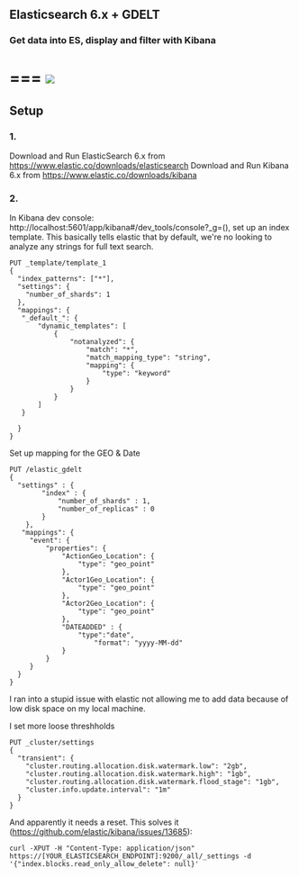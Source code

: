 ## Elasticsearch 6.x + GDELT
### Get data into ES, display and filter with Kibana
===
<img src="https://user-images.githubusercontent.com/3126207/35305518-33f26a60-00a2-11e8-991c-c6b465ef7971.png">
===
## Setup
### 1.
Download and Run ElasticSearch 6.x from https://www.elastic.co/downloads/elasticsearch
Download and Run Kibana 6.x from https://www.elastic.co/downloads/kibana

### 2.
In Kibana dev console: http://localhost:5601/app/kibana#/dev_tools/console?_g=(), set up an index template.
This basically tells elastic that by default, we're no looking to analyze any strings for full text search.

```curl
PUT _template/template_1
{
  "index_patterns": ["*"],
  "settings": {
    "number_of_shards": 1
  },
  "mappings": {
   "_default_": {
       "dynamic_templates": [
           {
               "notanalyzed": {
                   "match": "*",
                   "match_mapping_type": "string",
                   "mapping": {
                       "type": "keyword"
                   }
               }
           }
       ]
   }

  }
}
```

Set up mapping for the GEO & Date
```curl
PUT /elastic_gdelt
{
  "settings" : {
        "index" : {
            "number_of_shards" : 1,
            "number_of_replicas" : 0
        }
    },
   "mappings": {
     "event": {
         "properties": {
             "ActionGeo_Location": {
                 "type": "geo_point"
             },
             "Actor1Geo_Location": {
                 "type": "geo_point"
             },
             "Actor2Geo_Location": {
                 "type": "geo_point"
             },
             "DATEADDED" : {
                 "type":"date",
                     "format": "yyyy-MM-dd"
             }
         }
     }
  }
}
```

I ran into a stupid issue with elastic not allowing me to add data because of low disk space on my local machine.

I set more loose threshholds
```curl
PUT _cluster/settings
{
  "transient": {
    "cluster.routing.allocation.disk.watermark.low": "2gb",
    "cluster.routing.allocation.disk.watermark.high": "1gb",
    "cluster.routing.allocation.disk.watermark.flood_stage": "1gb",
    "cluster.info.update.interval": "1m"
  }
}
```

And apparently it needs a reset. This solves it (https://github.com/elastic/kibana/issues/13685):

```curl
curl -XPUT -H "Content-Type: application/json" https://[YOUR_ELASTICSEARCH_ENDPOINT]:9200/_all/_settings -d '{"index.blocks.read_only_allow_delete": null}'
```
